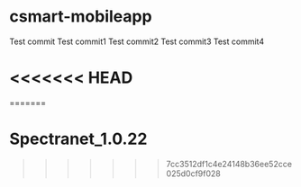 # csmart-mobileapp
Test commit 
Test commit1
Test commit2 
Test commit3
Test commit4


<<<<<<< HEAD
=======
=======
# Spectranet_1.0.22
>>>>>>> 7cc3512df1c4e24148b36ee52cce025d0cf9f028

